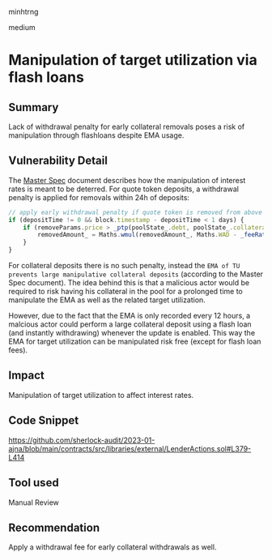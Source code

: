 minhtrng

medium

# Manipulation of target utilization via flash loans

## Summary

Lack of withdrawal penalty for early collateral removals poses a risk of manipulation through flashloans despite EMA usage.

## Vulnerability Detail

The [Master Spec](https://docsend.com/view/ai74yqgzjp3yydyt) document describes how the manipulation of interest rates is meant to be deterred. For quote token deposits, a withdrawal penalty is applied for removals within 24h of deposits:

```js
// apply early withdrawal penalty if quote token is removed from above the PTP
if (depositTime != 0 && block.timestamp - depositTime < 1 days) {
    if (removeParams.price > _ptp(poolState_.debt, poolState_.collateral)) {
        removedAmount_ = Maths.wmul(removedAmount_, Maths.WAD - _feeRate(poolState_.rate));
    }
}
```

 For collateral deposits there is no such penalty, instead the `EMA of TU prevents large manipulative collateral
deposits` (according to the Master Spec document). The idea behind this is that a malicious actor would be required to risk having his collateral in the pool for a prolonged time to manipulate the EMA as well as the related target utilization.

However, due to the fact that the EMA is only recorded every 12 hours, a malcious actor could perform a large collateral deposit using a flash loan (and instantly withdrawing) whenever the update is enabled. This way the EMA for target utilization can be manipulated risk free (except for flash loan fees).

## Impact

Manipulation of target utilization to affect interest rates.

## Code Snippet

https://github.com/sherlock-audit/2023-01-ajna/blob/main/contracts/src/libraries/external/LenderActions.sol#L379-L414

## Tool used

Manual Review

## Recommendation

Apply a withdrawal fee for early collateral withdrawals as well.
